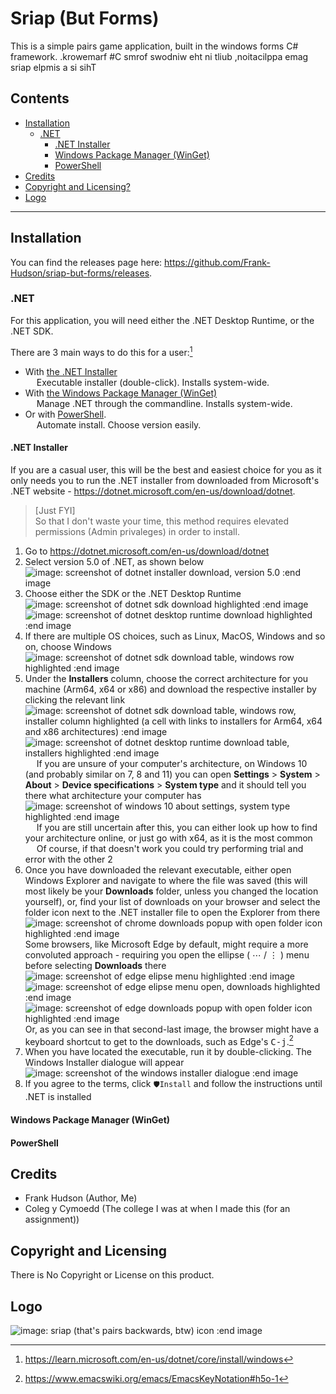 ﻿# Sriap (But Forms)

This is a simple pairs game application, built in the windows forms C# framework.
.krowemarf #C smrof swodniw eht ni tliub ,noitacilppa emag sriap elpmis a si sihT

## Contents

- [Installation](#installation)
  - [.NET](#net)
    - [.NET Installer](#net-installer)
    - [Windows Package Manager (WinGet)](#windows-package-manager-winget)
    - [PowerShell](#powershell)
- [Credits](#credits)
- [Copyright and Licensing?](#copyright-and-licensing)
- [Logo](#logo)

---

## Installation

You can find the releases page here: <https://github.com/Frank-Hudson/sriap-but-forms/releases>.

### .NET

For this application, you will need either the .NET Desktop Runtime, or the .NET SDK.

There are 3 main ways to do this for a user:[^1]

- With [the .NET Installer](#net-installer)  
  &emsp; Executable installer (double-click). Installs system-wide.
- With [the Windows Package Manager (WinGet)](#windows-package-manager-winget)  
  &emsp; Manage .NET through the commandline. Installs system-wide.
- Or with [PowerShell](#powershell).  
  &emsp; Automate install. Choose version easily.

#### .NET Installer

If you are a casual user, this will be the best and easiest choice for you as it only needs you to run the .NET installer from downloaded from Microsoft's .NET website - <https://dotnet.microsoft.com/en-us/download/dotnet>.

> \[Just FYI]  
> So that I don't waste your time, this method requires elevated permissions (Admin privaleges) in order to install.

1. Go to <https://dotnet.microsoft.com/en-us/download/dotnet>
2. Select version 5.0 of .NET, as shown below  
   ![image: screenshot of dotnet installer download, version 5.0 :end image](./docs/screenshot-dotnet_installer_download_version_5.0.png)
3. Choose either the SDK or the .NET Desktop Runtime  
   ![image: screenshot of dotnet sdk download highlighted :end image](./docs/screenshot-dotnet_5.0_item_downloads_full_sdk_highlighted.png)
   ![image: screenshot of dotnet desktop runtime download highlighted :end image](./docs/screenshot-dotnet_5.0_item_downloads_full_desktop_runtime_highlighted.png)
4. If there are multiple OS choices, such as Linux, MacOS, Windows and so on, choose Windows  
   ![image: screenshot of dotnet sdk download table, windows row highlighted :end image](./docs/screenshot-dotnet_5.0_item_downloads_sdk_windows_highlighted.png)  
5. Under the **Installers** column, choose the correct architecture for you machine (Arm64, x64 or x86) and download the respective installer by clicking the relevant link  
   ![image: screenshot of dotnet sdk download table, windows row, installer column highlighted (a cell with links to installers for Arm64, x64 and x86 architectures) :end image](./docs/screenshot-dotnet_5.0_item_downloads_sdk_windows_installer_highlighted.png)
   ![image: screenshot of dotnet desktop runtime download table, installers highlighted :end image](./docs/screenshot-dotnet_5.0_item_downloads_desktop_runtime_windows_installer_highlighted.png)  
   &emsp; If you are unsure of your computer's architecture, on Windows 10 (and probably similar on 7, 8 and 11) you can open **Settings** > **System** > **About** > **Device specifications** > **System type** and it should tell you there what architecture your computer has  
   ![image: screenshot of windows 10 about settings, system type highlighted :end image](./docs/screenshot-windows_10_settings_architecture.png)  
   &emsp; If you are still uncertain after this, you can either look up how to find your architecture online, or just go with x64, as it is the most common  
   &emsp; Of course, if that doesn't work you could try performing trial and error with the other 2
7. Once you have downloaded the relevant executable, either open Windows Explorer and navigate to where the file was saved (this will most likely be your **Downloads** folder, unless you changed the location yourself), or, find your list of downloads on your browser and select the folder icon next to the .NET installer file to open the Explorer from there  
   ![image: screenshot of chrome downloads popup with open folder icon highlighted :end image](./docs/screenshot-chrome_downloads.png)  
   Some browsers, like Microsoft Edge by default, might require a more convoluted approach - requiring you open the ellipse ( &ctdot; / &vellip; ) menu before selecting **Downloads** there  
   ![image: screenshot of edge elipse menu highlighted :end image](./docs/screenshot-edge_downloads_verbose_1.png)  
   ![image: screenshot of edge elipse menu open, downloads highlighted :end image](./docs/screenshot-edge_downloads_verbose_2.png)
   ![image: screenshot of edge downloads popup with open folder icon highlighted :end image](./docs/screenshot-edge_downloads.png)  
   Or, as you can see in that second-last image, the browser might have a keyboard shortcut to get to the downloads, such as Edge's <kbd>C-j</kbd>.[^2]
9. When you have located the executable, run it by double-clicking. The Windows Installer dialogue will appear  
   ![image: screenshot of the windows installer dialogue :end image](./docs/screenshot-dotnet_windows_installer_dialogue.png)  
10. If you agree to the terms, click `🛡️Install` and follow the instructions until .NET is installed

#### Windows Package Manager (WinGet)

#### PowerShell

## Credits

- Frank Hudson (Author, Me)
- Coleg y Cymoedd (The college I was at when I made this (for an assignment))

## Copyright and Licensing

There is No Copyright or License on this product.

## Logo

![image: sriap (that's pairs backwards, btw) icon :end image](./icon_2.ico)

[^1]: https://learn.microsoft.com/en-us/dotnet/core/install/windows
[^2]: https://www.emacswiki.org/emacs/EmacsKeyNotation#h5o-1
